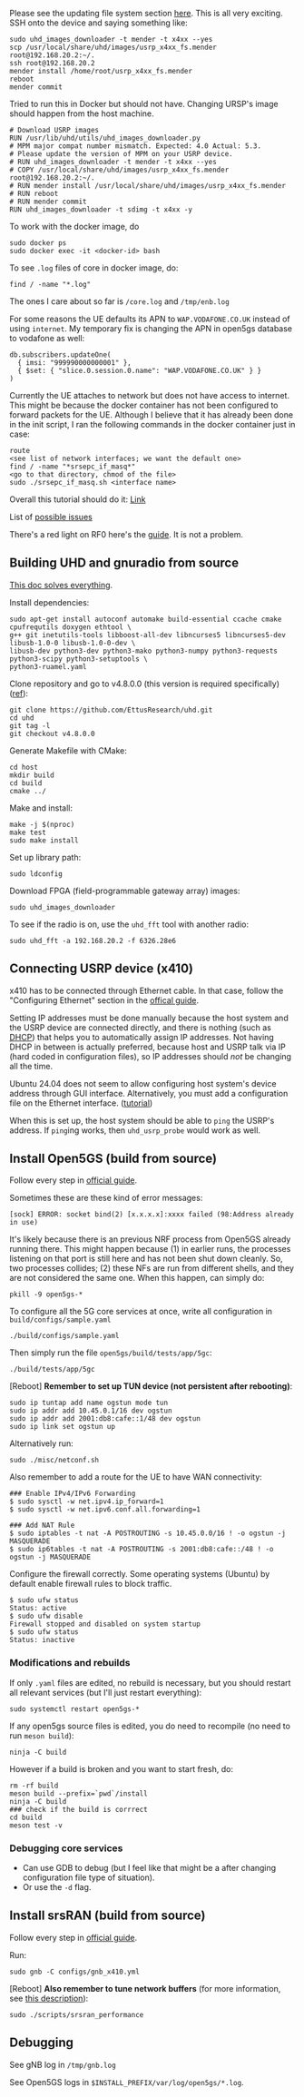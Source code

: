 Please see the updating file system section [here](https://kb.ettus.com/USRP_X410/X440_Getting_Started_Guide#Updating_Filesystems). This is all very exciting. SSH onto the device and saying something like:
```
sudo uhd_images_downloader -t mender -t x4xx --yes
scp /usr/local/share/uhd/images/usrp_x4xx_fs.mender root@192.168.20.2:~/. 
ssh root@192.168.20.2
mender install /home/root/usrp_x4xx_fs.mender
reboot
mender commit
```

Tried to run this in Docker but should not have. Changing URSP's image should happen from the host machine.
```
# Download USRP images
RUN /usr/lib/uhd/utils/uhd_images_downloader.py
# MPM major compat number mismatch. Expected: 4.0 Actual: 5.3. 
# Please update the version of MPM on your USRP device.
# RUN uhd_images_downloader -t mender -t x4xx --yes
# COPY /usr/local/share/uhd/images/usrp_x4xx_fs.mender root@192.168.20.2:~/. 
# RUN mender install /usr/local/share/uhd/images/usrp_x4xx_fs.mender
# RUN reboot
# RUN mender commit 
RUN uhd_images_downloader -t sdimg -t x4xx -y
```

To work with the docker image, do 
```
sudo docker ps
sudo docker exec -it <docker-id> bash
```

To see `.log` files of core in docker image, do:
```
find / -name "*.log"
```

The ones I care about so far is `/core.log` and `/tmp/enb.log`

For some reasons the UE defaults its APN to `WAP.VODAFONE.CO.UK` instead of using `internet`. My temporary fix is changing the APN in open5gs database to vodafone as well:
```
db.subscribers.updateOne(
  { imsi: "999990000000001" },
  { $set: { "slice.0.session.0.name": "WAP.VODAFONE.CO.UK" } }
)
```

Currently the UE attaches to network but does not have access to internet. This might be because the docker container has not been configured to forward packets for the UE. Although I believe that it has already been done in the init script, I ran the following commands in the docker container just in case:
```
route
<see list of network interfaces; we want the default one>
find / -name "*srsepc_if_masq*"
<go to that directory, chmod of the file>
sudo ./srsepc_if_masq.sh <interface name>
```

Overall this tutorial should do it: [Link](https://docs.srsran.com/projects/project/en/latest/tutorials/source/cotsUE/source/index.html#srsran-gnb-with-cots-ues)

List of [possible issues](https://open5gs.org/open5gs/docs/troubleshoot/01-simple-issues/)

There's a red light on RF0 here's the [guide](https://files.ettus.com/manual/page_usrp_x4xx.html). It is not a problem.

## Building UHD and gnuradio from source

[This doc solves everything](https://kb.ettus.com/Building_and_Installing_the_USRP_Open-Source_Toolchain_(UHD_and_GNU_Radio)_on_Linux). 

Install dependencies:
```
sudo apt-get install autoconf automake build-essential ccache cmake cpufrequtils doxygen ethtool \
g++ git inetutils-tools libboost-all-dev libncurses5 libncurses5-dev libusb-1.0-0 libusb-1.0-0-dev \
libusb-dev python3-dev python3-mako python3-numpy python3-requests python3-scipy python3-setuptools \
python3-ruamel.yaml
```

Clone repository and go to v4.8.0.0 (this version is required specifically) ([ref](https://pysdr.org/content/usrp.html)):
```
git clone https://github.com/EttusResearch/uhd.git
cd uhd
git tag -l
git checkout v4.8.0.0
```

Generate Makefile with CMake:
```
cd host
mkdir build
cd build
cmake ../
```

Make and install: 
```
make -j $(nproc)
make test
sudo make install
```

Set up library path:
```
sudo ldconfig
```

Download FPGA (field-programmable gateway array) images:
```
sudo uhd_images_downloader
```

To see if the radio is on, use the `uhd_fft` tool with another radio: 
```
sudo uhd_fft -a 192.168.20.2 -f 6326.28e6
```

## Connecting USRP device (x410)

x410 has to be connected through Ethernet cable. In that case, follow the "Configuring Ethernet" section in the [offical guide](https://kb.ettus.com/Building_and_Installing_the_USRP_Open-Source_Toolchain_(UHD_and_GNU_Radio)_on_Linux).

Setting IP addresses must be done manually because the host system and the USRP device are connected directly, and there is nothing (such as [DHCP](https://en.wikipedia.org/wiki/Dynamic_Host_Configuration_Protocol)) that helps you to automatically assign IP addresses. Not having DHCP in between is actually preferred, because host and USRP talk via IP (hard coded in configuration files), so IP addresses should *not* be changing all the time. 

Ubuntu 24.04 does not seem to allow configuring host system's device address through GUI interface. Alternatively, you must add a configuration file on the Ethernet interface. ([tutorial](https://gal.vin/posts/2023/ubuntu-static-ip/))

When this is set up, the host system should be able to `ping` the USRP's address. If `ping`ing works, then `uhd_usrp_probe` would work as well. 


## Install Open5GS (build from source)

Follow every step in [official guide](https://open5gs.org/open5gs/docs/guide/02-building-open5gs-from-sources/).

Sometimes these are these kind of error messages:
```
[sock] ERROR: socket bind(2) [x.x.x.x]:xxxx failed (98:Address already in use)
```

It's likely because there is an previous NRF process from Open5GS already running there. This might happen because (1) in earlier runs, the processes listening on that port is still here and has not been shut down cleanly. So, two processes collides; (2) these NFs are run from different shells, and they are not considered the same one. When this happen, can simply do:
```
pkill -9 open5gs-*
```

To configure all the 5G core services at once, write all configuration in `build/configs/sample.yaml`
```
./build/configs/sample.yaml
```

Then simply run the file `open5gs/build/tests/app/5gc`: 
```
./build/tests/app/5gc
```

\[Reboot\] **Remember to set up TUN device (not persistent after rebooting)**:
```
sudo ip tuntap add name ogstun mode tun
sudo ip addr add 10.45.0.1/16 dev ogstun
sudo ip addr add 2001:db8:cafe::1/48 dev ogstun
sudo ip link set ogstun up
```

Alternatively run: 
```
sudo ./misc/netconf.sh
```

Also remember to add a route for the UE to have WAN connectivity: 
```
### Enable IPv4/IPv6 Forwarding
$ sudo sysctl -w net.ipv4.ip_forward=1
$ sudo sysctl -w net.ipv6.conf.all.forwarding=1

### Add NAT Rule
$ sudo iptables -t nat -A POSTROUTING -s 10.45.0.0/16 ! -o ogstun -j MASQUERADE
$ sudo ip6tables -t nat -A POSTROUTING -s 2001:db8:cafe::/48 ! -o ogstun -j MASQUERADE
```

Configure the firewall correctly. Some operating systems (Ubuntu) by default enable firewall rules to block traffic.
```
$ sudo ufw status
Status: active
$ sudo ufw disable
Firewall stopped and disabled on system startup
$ sudo ufw status
Status: inactive
```

### Modifications and rebuilds

If only `.yaml` files are edited, no rebuild is necessary, but you should restart all relevant services (but I'll just restart everything): 
```
sudo systemctl restart open5gs-*
```

If any open5gs source files is edited, you do need to recompile (no need to run `meson build`): 
```
ninja -C build
```

However if a build is broken and you want to start fresh, do:
```
rm -rf build
meson build --prefix=`pwd`/install
ninja -C build
### check if the build is corrrect
cd build
meson test -v
```

### Debugging core services
- Can use GDB to debug (but I feel like that might be a after changing configuration file type of situation).
- Or use the `-d` flag.  

## Install srsRAN (build from source)

Follow every step in [official guide](https://docs.srsran.com/projects/project/en/latest/user_manuals/source/installation.html).

Run: 
```
sudo gnb -C configs/gnb_x410.yml
```

\[Reboot\] **Also remember to tune network buffers** (for more information, see [this description](https://docs.srsran.com/projects/project/en/latest/user_manuals/source/running.html)): 
```
sudo ./scripts/srsran_performance
```

## Debugging

See gNB log in `/tmp/gnb.log`

See Open5GS logs in `$INSTALL_PREFIX/var/log/open5gs/*.log`.
